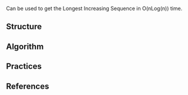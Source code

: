 Can be used to get the Longest Increasing Sequence in O(nLog(n)) time.

Structure
---------

Algorithm
---------

Practices
---------

References
----------
